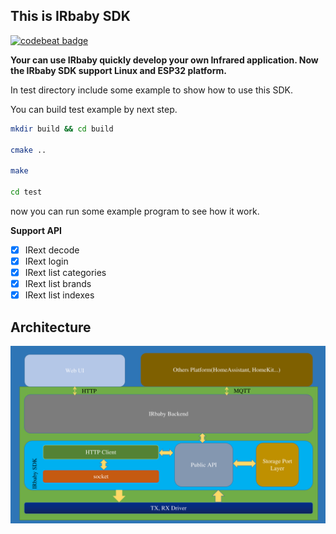 ## This is IRbaby SDK

[![codebeat badge](https://codebeat.co/badges/a2a54de6-6273-479a-9ec6-6ac17fe75207)](https://codebeat.co/projects/github-com-caffreyfans-irbaby_sdk-master)

**Your can use IRbaby quickly develop your own Infrared application. Now the IRbaby SDK support Linux and ESP32 platform.**

In test directory include some example to show how to use this SDK.

You can build test example by next step.

```bash
mkdir build && cd build

cmake ..

make

cd test
```

now you can run some example program to see how it work.

**Support API**

- [x] IRext decode
- [x] IRext login
- [x] IRext list categories
- [x] IRext list brands
- [x] IRext list indexes

## Architecture
![Architecture](resouces/architecture.png)
